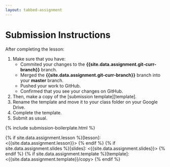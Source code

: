 ```yaml
---
layout: tabbed-assignment
---
```


# Submission Instructions

After completing the lesson:

1. Make sure that you have:
   - Commited your changes to the **{{site.data.assignment.git-curr-branch}}** branch.
   - Merged the **{{site.data.assignment.git-curr-branch}}** branch into your **master** branch.
   - Pushed your work to GitHub.
   - Confirmed that you see your changes on GitHub.
1. Then, make a copy of the [submission template][template].
1. Rename the template and move it to your class folder on your Google Drive.
1. Complete the template.
1. Submit as usual.

{% include submission-boilerplate.html %}

<!-- Don't edit links here, change them in _data/assignment.yml instead, -->

{% if site.data.assignment.lesson   %}[lesson]: <{{site.data.assignment.lesson}}>     {% endif %}
{% if site.data.assignment.slides   %}[slides]:   <{{site.data.assignment.slides}}>   {% endif %}
{% if site.data.assignment.template %}[template]: <{{site.data.assignment.template}}/copy> {% endif %}
